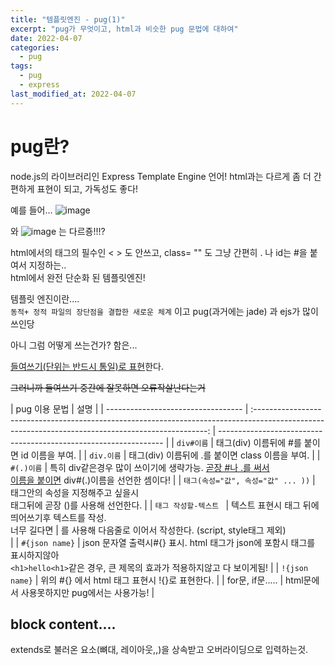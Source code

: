 ```yaml
---
title: "템플릿엔진 - pug(1)"
excerpt: "pug가 무엇이고, html과 비슷한 pug 문법에 대하여"
date: 2022-04-07
categories:
  - pug
tags:
  - pug
  - express
last_modified_at: 2022-04-07
---
```


# pug란?

node.js의 라이브러리인 Express Template Engine 언어!
html과는 다르게 좀 더 간편하게 표현이 되고, 가독성도 좋다!

예를 들어...
![image](https://user-images.githubusercontent.com/91597005/162213938-6adcf130-053a-483a-86ad-313d4c710463.png)

와
![image](https://user-images.githubusercontent.com/91597005/162214423-eb9010d4-5d35-4827-9ca0-f8bda3af9b2c.png)
는 다르죵!!!?

html에서의 태그의 필수인 < > 도 안쓰고, class= "" 도 그냥 간편히 . 나 id는 #을 붙여서 지정하는..  
html에서 완전 단순화 된 템플릿엔진!

템플릿 엔진이란....  
`동적+ 정적 파일의 장단점을 결합한 새로운 체계` 이고 pug(과거에는 jade) 과 ejs가 많이 쓰인당

<p> 아니 그럼 어떻게 쓰는건가? 함은...

<u>들여쓰기(단위는 반드시 통일)로 표현</u>한다. </p>

<s>그러니까 들여쓰기 중간에 잘못하면 오류작살난다는거</s>

| pug 이용 문법                      |                                                                        설명                                                                        |
| ---------------------------------- | :------------------------------------------------------------------------------------------------------------------------------------------------: | ---------------------------------------------------------------- |
| `div#이름`                         |                                                   태그(div) 이름뒤에 #를 붙이면 id 이름을 부여.                                                    |
| `div.이름`                         |                                                  태그(div) 이름뒤에 .를 붙이면 class 이름을 부여.                                                  |
| `#(.)이름`                         |                 특히 div같은경우 많이 쓰이기에 생략가능. <u>곧장 #나 .를 써서 <br> 이름을 붙이면</u> div#(.)이름을 선언한 셈이다!                  |
| `태그(속성="값", 속성="값" ... ))` |                                      태그안의 속성을 지정해주고 싶을시<br>태그뒤에 곧장 ()를 사용해 선언한다.                                      |
| `태그 작성할-텍스트 `              |                                          텍스트 표현시 태그 뒤에 띄어쓰기후 텍스트를 작성.<br>너무 길다면                                          | 를 사용해 다음줄로 이어서 작성한다. (script, style태그 제외)<br> |
| `#{json name}`                     | json 문자열 출력시#{} 표시. html 태그가 json에 포함시 태그를 표시하지않아 <br>`<h1>hello<h1>`같은 경우, 큰 제목의 효과가 적용하지않고 다 보이게됨! |
| `!{json name}`                     |                                                   위의 #{} 에서 html 태그 표현시 !{}로 표현한다.                                                   |
| for문, if문.....                   |                                                    html문에서 사용못하지만 pug에서는 사용가능!                                                     |

## block content....

extends로 불러온 요소(뼈대, 레이아웃,,)을 상속받고 오버라이딩으로 입력하는것.
